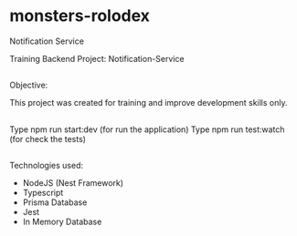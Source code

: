 # monsters-rolodex

Notification Service

Training Backend Project: Notification-Service

##

Objective:

This project was created for training and improve development skills only.

##

Type npm run start:dev (for run the application)
Type npm run test:watch (for check the tests)

##

Technologies used:

- NodeJS (Nest Framework)
- Typescript
- Prisma Database
- Jest
- In Memory Database

##
